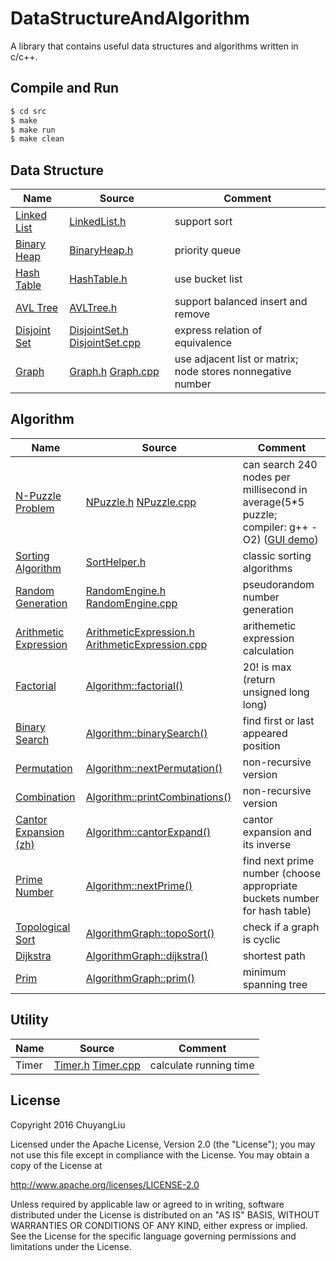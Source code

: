 # DataStructureAndAlgorithm

A library that contains useful data structures and algorithms written in c/c++.

## Compile and Run

```bash
$ cd src
$ make
$ make run
$ make clean
```

## Data Structure

| Name | Source | Comment |
| ---- | ------ | ------- |
|[Linked List](https://en.wikipedia.org/wiki/Linked_list)|[LinkedList.h](./src/LinkedList.h)|support sort|
|[Binary Heap](https://en.wikipedia.org/wiki/Binary_heap)|[BinaryHeap.h](./src/BinaryHeap.h)|priority queue|
|[Hash Table](https://en.wikipedia.org/wiki/Hash_table)|[HashTable.h](./src/HashTable.h)|use bucket list|
|[AVL Tree](https://en.wikipedia.org/wiki/AVL_tree)|[AVLTree.h](./src/AVLTree.h)|support balanced insert and remove|
|[Disjoint Set](https://en.wikipedia.org/wiki/Disjoint-set_data_structure)|[DisjointSet.h](./src/DisjointSet.h) [DisjointSet.cpp](./src/DisjointSet.cpp)|express relation of equivalence|
|[Graph](https://en.wikipedia.org/wiki/Graph_(abstract_data_type))|[Graph.h](./src/Graph.h) [Graph.cpp](./src/Graph.cpp)|use adjacent list or matrix; node stores nonnegative number|

## Algorithm

| Name | Source | Comment |
| ---- | ------ | ------- |
|[N-Puzzle Problem](https://en.wikipedia.org/wiki/15_puzzle)|[NPuzzle.h](./src/NPuzzle.h) [NPuzzle.cpp](./src/NPuzzle.cpp)|can search 240 nodes per millisecond in average(5*5 puzzle; compiler: g++ -O2) ([GUI demo](https://github.com/chuyangLiu/NPuzzle-AI))|
|[Sorting Algorithm](https://en.wikipedia.org/wiki/Sorting_algorithm)|[SortHelper.h](./src/SortHelper.h)|classic sorting algorithms
|[Random Generation](https://en.wikipedia.org/wiki/Random_number_generation)|[RandomEngine.h](./src/RandomEngine.h) [RandomEngine.cpp](./src/RandomEngine.cpp)|pseudorandom number generation|
|[Arithmetic Expression](https://en.wikipedia.org/wiki/Shunting-yard_algorithm)|[ArithmeticExpression.h](./src/ArithmeticExpression.h) [ArithmeticExpression.cpp](./src/ArithmeticExpression.cpp)|arithemetic expression calculation|
|[Factorial](https://en.wikipedia.org/wiki/Factorial)|[Algorithm::factorial()](./src/Algorithm.cpp)|20! is max (return unsigned long long)|
|[Binary Search](https://en.wikipedia.org/wiki/Binary_search_algorithm)|[Algorithm::binarySearch()](./src/Algorithm.cpp)|find first or last appeared position|
|[Permutation](https://en.wikipedia.org/wiki/Permutation)|[Algorithm::nextPermutation()](./src/Algorithm.cpp)|non-recursive version|
|[Combination](https://en.wikipedia.org/wiki/Combination)|[Algorithm::printCombinations()](./src/Algorithm.cpp)|non-recursive version|
|[Cantor Expansion](http://www.programering.com/a/MDMwkDNwATc.html) [(zh)](https://zh.wikipedia.org/wiki/%E5%BA%B7%E6%89%98%E5%B1%95%E5%BC%80)|[Algorithm::cantorExpand()](./src/Algorithm.cpp)|cantor expansion and its inverse|
|[Prime Number](https://en.wikipedia.org/wiki/Prime_number)|[Algorithm::nextPrime()](./src/Algorithm.cpp)|find next prime number (choose appropriate buckets number for hash table)|
|[Topological Sort](https://en.wikipedia.org/wiki/Topological_sorting)|[AlgorithmGraph::topoSort()](./src/AlgorithmGraph.cpp)|check if a graph is cyclic|
|[Dijkstra](https://en.wikipedia.org/wiki/Dijkstra%27s_algorithm)|[AlgorithmGraph::dijkstra()](./src/AlgorithmGraph.cpp)|shortest path|
|[Prim](https://en.wikipedia.org/wiki/Prim%27s_algorithm)|[AlgorithmGraph::prim()](./src/AlgorithmGraph.cpp)|minimum spanning tree|

## Utility

| Name | Source | Comment |
| ---- | ------ | ------- |
|Timer|[Timer.h](./src/Timer.h) [Timer.cpp](./src/Timer.cpp)|calculate running time|

## License

Copyright 2016 ChuyangLiu

Licensed under the Apache License, Version 2.0 (the "License");
you may not use this file except in compliance with the License.
You may obtain a copy of the License at

http://www.apache.org/licenses/LICENSE-2.0

Unless required by applicable law or agreed to in writing, software
distributed under the License is distributed on an "AS IS" BASIS,
WITHOUT WARRANTIES OR CONDITIONS OF ANY KIND, either express or implied.
See the License for the specific language governing permissions and
limitations under the License.
